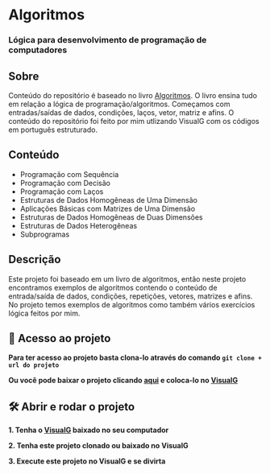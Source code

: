 # Algoritmos
### Lógica para desenvolvimento de programação de computadores

## Sobre
Conteúdo do repositório é baseado no livro [Algoritmos](https://www.amazon.com.br/Algoritmos-Desenvolvimento-Programa%C3%A7%C3%A3o-Computadores-Atualizada/dp/8536531452/ref=tmm_pap_swatch_0?_encoding=UTF8&qid=1668541054&sr=8-7). O livro ensina tudo em relação a lógica de programação/algoritmos. Começamos com entradas/saídas de dados, condições, laços, vetor, matriz e afins. O conteúdo do repositório foi feito por mim utlizando VisualG com os códigos em português estruturado.

## Conteúdo
* Programação com Sequência
* Programação com Decisão
* Programação com Laços
* Estruturas de Dados Homogêneas de Uma Dimensão
* Aplicações Básicas com Matrizes de Uma Dimensão
* Estruturas de Dados Homogêneas de Duas Dimensões
* Estruturas de Dados Heterogêneas
* Subprogramas

## Descrição
Este projeto foi baseado em um livro de algoritmos, então neste projeto encontramos exemplos de algoritmos contendo o conteúdo de entrada/saída de dados, condições, repetições, vetores, matrizes e afins. No projeto temos exemplos de algoritmos como também vários exercícios lógica feitos por mim.

## 📁 Acesso ao projeto

**Para ter acesso ao projeto basta clona-lo através do comando `git clone + url do projeto`**

**Ou você pode baixar o projeto clicando [aqui]() e coloca-lo no [VisualG](http://visualg3.com.br/download/2086/)**

## 🛠️ Abrir e rodar o projeto

**1. Tenha o [VisualG](http://visualg3.com.br/download/2086/) baixado no seu computador**

**2. Tenha este projeto clonado ou baixado no VisualG**

**3. Execute este projeto no VisualG e se divirta**
